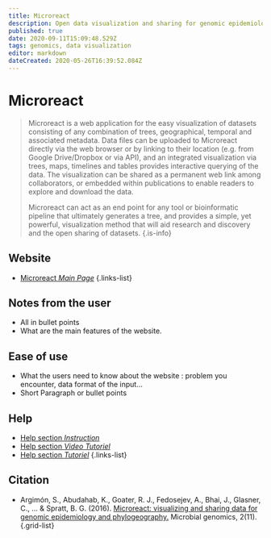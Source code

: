 ```yaml
---
title: Microreact
description: Open data visualization and sharing for genomic epidemiology
published: true
date: 2020-09-11T15:09:48.529Z
tags: genomics, data visualization
editor: markdown
dateCreated: 2020-05-26T16:39:52.084Z
---
```


# Microreact

> Microreact is a web application for the easy visualization of datasets consisting of any combination of trees, geographical, temporal and associated metadata. Data files can be uploaded to Microreact directly via the web browser or by linking to their location (e.g. from Google Drive/Dropbox or via API), and an integrated visualization via trees, maps, timelines and tables provides interactive querying of the data. The visualization can be shared as a permanent web link among collaborators, or embedded within publications to enable readers to explore and download the data.
>
> Microreact can act as an end point for any tool or bioinformatic pipeline that ultimately generates a tree, and provides a simple, yet powerful, visualization method that will aid research and discovery and the open sharing of datasets.
{.is-info}

 

## Website 

- [Microreact *Main Page*](https://microreact.org/showcase)
 {.links-list}
 
## Notes from the user
 
 - All in bullet points
 - What are the main features of the website.

 
## Ease of use

- What the users need to know about the website : problem you encounter, data format of the input...
- Short Paragraph or bullet points


## Help

- [Help section *Instruction*](https://microreact.org/instructions)
- [Help section *Video Tutoriel*](https://microreact.org/introduction)
- [Help section *Tutoriel*](https://microreact.org/tutorials)
{.links-list}

## Citation 
- Argimón, S., Abudahab, K., Goater, R. J., Fedosejev, A., Bhai, J., Glasner, C., ... & Spratt, B. G. (2016). [Microreact: visualizing and sharing data for genomic epidemiology and phylogeography.](https://www.microbiologyresearch.org/content/journal/mgen/10.1099/mgen.0.000093) Microbial genomics, 2(11).
{.grid-list}